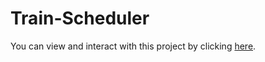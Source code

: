 # Train-Scheduler


You can view and interact with this project by clicking [here](https://enimocks.github.io/Train-Scheduler).